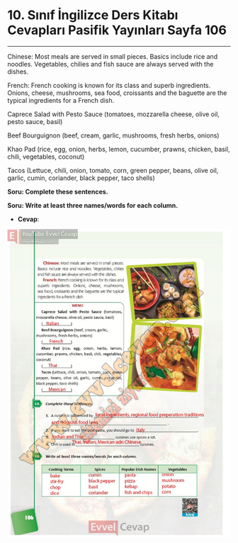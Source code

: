 # 10. Sınıf İngilizce Ders Kitabı Cevapları Pasifik Yayınları Sayfa 106

---

Chinese: Most meals are served in small pieces. Basics include rice and noodles. Vegetables, chilies and fish sauce are always served with the dishes.

 French: French cooking is known for its class and superb ingredients. Onions, cheese, mushrooms, sea food, croissants and the baguette are the typical ingredients for a French dish.

Caprece Salad with Pesto Sauce (tomatoes, mozzarella cheese, olive oil, pesto sauce, basil)

 Beef Bourguignon (beef, cream, garlic, mushrooms, fresh herbs, onions)

 Khao Pad (rice, egg, onion, herbs, lemon, cucumber, prawns, chicken, basil, chili, vegetables, coconut)

 Tacos (Lettuce, chili, onion, tomato, corn, green pepper, beans, olive oil, garlic, cumin, coriander, black pepper, taco shells)

**Soru: Complete these sentences.**

**Soru: Write at least three names/words for each column.**

-   **Cevap**:

![Image 1](./image_1.jpg)
